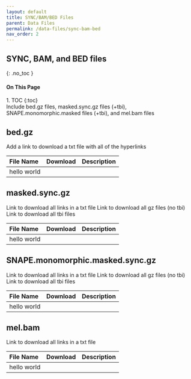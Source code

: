 ```yaml
---
layout: default
title: SYNC/BAM/BED Files
parent: Data Files
permalink: /data-files/sync-bam-bed
nav_order: 2
---
```

## SYNC, BAM, and BED files
{: .no_toc }

<h4>On This Page</h4>
1. TOC
{:toc}
<br>
Include bed.gz files, masked.sync.gz files (+tbi), SNAPE.monomorphic.masked files (+tbi), and mel.bam files

## bed.gz

Add a link to download a txt file with all of the hyperlinks

| File Name                                    | Download       | Description   |
|:----------------------------------------|:------------------|:------------------|
| hello world   |   |   |

## masked.sync.gz

Link to download all links in a txt file
Link to download all gz files (no tbi)
Link to download all tbi files

| File Name                                    | Download       | Description   |
|:----------------------------------------|:------------------|:------------------|
| hello world   |   |   |

## SNAPE.monomorphic.masked.sync.gz

Link to download all links in a txt file
Link to download all gz files (no tbi)
Link to download all tbi files

| File Name                                    | Download       | Description   |
|:----------------------------------------|:------------------|:------------------|
| hello world   |   |   |

## mel.bam

Link to download all links in a txt file

| File Name                                    | Download       | Description   |
|:----------------------------------------|:------------------|:------------------|
| hello world   |   |   |
